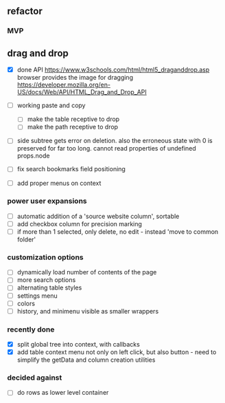 

## refactor

### MVP
## drag and drop
- [x] done API
https://www.w3schools.com/html/html5_draganddrop.asp
browser provides the image for dragging
https://developer.mozilla.org/en-US/docs/Web/API/HTML_Drag_and_Drop_API
- [ ] working paste and copy
  - [ ] make the table receptive to drop
  - [ ] make the path receptive to drop
- [ ] side subtree gets error on deletion. also the erroneous state with 0 is preserved for far too long. cannot read properties of undefined props.node

- [ ] fix search bookmarks field positioning
- [ ] add proper menus on context

### power user expansions
- [ ] automatic addition of a 'source website column', sortable
- [ ] add checkbox column for precision marking
- [ ] if more than 1 selected, only delete, no edit - instead 'move to common folder' 

### customization options
- [ ] dynamically load number of contents of the page
- [ ] more search options
- [ ] alternating table styles
- [ ] settings menu
- [ ] colors
- [ ] history, and minimenu visible as smaller wrappers

### recently done
- [x] split global tree into context, with callbacks
- [x] add table context menu not only on left click, but also button - need to simplify the getData and column creation utilities

### decided against
- [ ] do rows as lower level container